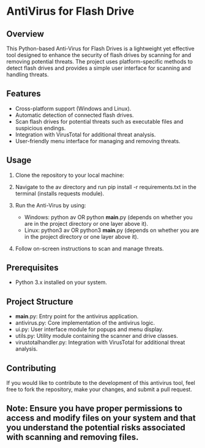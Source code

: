 # AntiVirus for Flash Drive

## Overview

This Python-based Anti-Virus for Flash Drives is a lightweight yet effective tool designed to enhance the security of flash drives by scanning for and removing potential threats.
The project uses platform-specific methods to detect flash drives and provides a simple user interface for scanning and handling threats.

## Features

- Cross-platform support (Windows and Linux).
- Automatic detection of connected flash drives.
- Scan flash drives for potential threats such as executable files and suspicious endings.
- Integration with VirusTotal for additional threat analysis.
- User-friendly menu interface for managing and removing threats.

## Usage

1. Clone the repository to your local machine:

2. Navigate to the av directory and run pip install -r requirements.txt in the terminal (installs requests module).

3. Run the Anti-Virus by using:
   - Windows: python av OR python __main__.py (depends on whether you are in the project directory or one layer above it).
   - Linux: python3 av OR python3 __main__.py (depends on whether you are in the project directory or one layer above it).

4. Follow on-screen instructions to scan and manage threats.

## Prerequisites
- Python 3.x installed on your system.

## Project Structure
- __main__.py: Entry point for the antivirus application.
- antivirus.py: Core implementation of the antivirus logic.
- ui.py: User interface module for popups and menu display.
- utils.py: Utility module containing the scanner and drive classes.
- virustotalhandler.py: Integration with VirusTotal for additional threat analysis.

## Contributing
If you would like to contribute to the development of this antivirus tool, feel free to fork the repository, make your changes, and submit a pull request.

## Note: Ensure you have proper permissions to access and modify files on your system and that you understand the potential risks associated with scanning and removing files.
